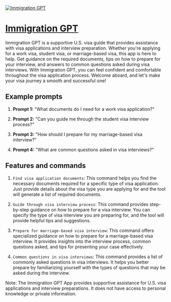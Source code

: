 [![Immigration GPT](https://files.oaiusercontent.com/file-cmLei968gbMxyAgyz7kyNvhP?se=2123-10-19T15%3A52%3A09Z&sp=r&sv=2021-08-06&sr=b&rscc=max-age%3D31536000%2C%20immutable&rscd=attachment%3B%20filename%3D2745124e-db25-4728-af41-fccd62bf090f.png&sig=89nTIkCNso87%2BcrN6usvDoLrROTyglIFeIGnQ/Whu9s%3D)](https://chat.openai.com/g/g-7Ob4GzeLN-immigration-gpt)

# [Immigration GPT](https://chat.openai.com/g/g-7Ob4GzeLN-immigration-gpt)

Immigration GPT is a supportive U.S. visa guide that provides assistance with visa applications and interview preparation. Whether you're applying for a work visa, student visa, or marriage-based visa, this app is here to help. Get guidance on the required documents, tips on how to prepare for your interview, and answers to common questions asked during visa interviews. With Immigration GPT, you can feel confident and comfortable throughout the visa application process. Welcome aboard, and let's make your visa journey a smooth and successful one!

## Example prompts

1. **Prompt 1:** "What documents do I need for a work visa application?"

2. **Prompt 2:** "Can you guide me through the student visa interview process?"

3. **Prompt 3:** "How should I prepare for my marriage-based visa interview?"

4. **Prompt 4:** "What are common questions asked in visa interviews?"

## Features and commands

1. `Find visa application documents`: This command helps you find the necessary documents required for a specific type of visa application. Just provide details about the visa type you are applying for and the tool will generate a list of required documents.

2. `Guide through visa interview process`: This command provides step-by-step guidance on how to prepare for a visa interview. You can specify the type of visa interview you are preparing for, and the tool will provide helpful tips and suggestions.

3. `Prepare for marriage-based visa interview`: This command offers specialized guidance on how to prepare for a marriage-based visa interview. It provides insights into the interview process, common questions asked, and tips for presenting your case effectively.

4. `Common questions in visa interviews`: This command provides a list of commonly asked questions in visa interviews. It helps you better prepare by familiarizing yourself with the types of questions that may be asked during the interview.

Note: The Immigration GPT App provides supportive assistance for U.S. visa applications and interview preparations. It does not have access to personal knowledge or private information.